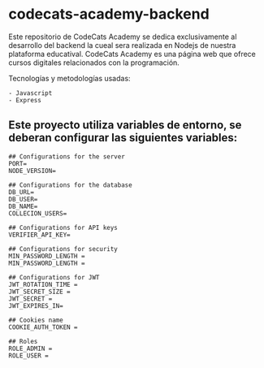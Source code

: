 # codecats-academy-backend
Este repositorio de CodeCats Academy se dedica exclusivamente al desarrollo del backend la cueal sera realizada en Nodejs de nuestra plataforma educatival. CodeCats Academy es una página web que ofrece cursos digitales relacionados con la programación.

Tecnologías y metodologías usadas:

    - Javascript
    - Express

## Este proyecto utiliza variables de entorno, se deberan configurar las siguientes variables:
    ## Configurations for the server
    PORT=
    NODE_VERSION=

    ## Configurations for the database
    DB_URL=
    DB_USER=
    DB_NAME=
    COLLECION_USERS=

    ## Configurations for API keys
    VERIFIER_API_KEY=

    ## Configurations for security
    MIN_PASSWORD_LENGTH = 
    MIN_PASSWORD_LENGTH = 

    ## Configurations for JWT
    JWT_ROTATION_TIME = 
    JWT_SECRET_SIZE = 
    JWT_SECRET = 
    JWT_EXPIRES_IN= 

    ## Cookies name
    COOKIE_AUTH_TOKEN = 

    ## Roles
    ROLE_ADMIN = 
    ROLE_USER = 
